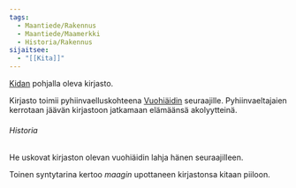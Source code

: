 ```yaml
---
tags:
  - Maantiede/Rakennus
  - Maantiede/Maamerkki
  - Historia/Rakennus
sijaitsee:
  - "[[Kita]]"
---
```

[Kidan](Kita.md) pohjalla oleva kirjasto. 

Kirjasto toimii pyhiinvaelluskohteena [Vuohiäidin](Vuohiäiti.md) seuraajille. Pyhiinvaeltajaien kerrotaan jäävän kirjastoon jatkamaan elämäänsä akolyytteinä. 

###### Historia

He uskovat kirjaston olevan vuohiäidin lahja hänen seuraajilleen.

Toinen syntytarina kertoo *maagin* upottaneen kirjastonsa kitaan piiloon.
